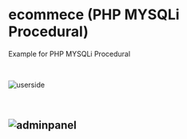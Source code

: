 # ecommece (PHP MYSQLi Procedural)


Example for PHP MYSQLi Procedural

<br>

![userside](https://user-images.githubusercontent.com/30021708/192540844-6b2b5c0b-6018-48eb-94ed-7fea27cda8b0.PNG)

<br>

<h2> <h2>

![adminpanel](https://user-images.githubusercontent.com/30021708/192540859-92767ca5-b0aa-4271-9280-a4c23c3e11f2.PNG)


